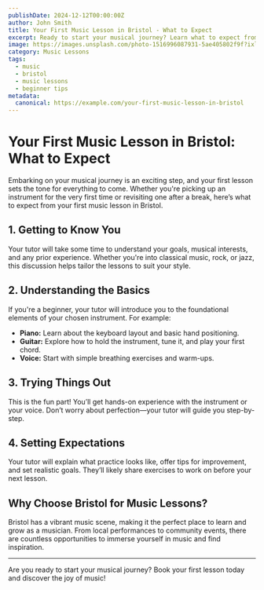```yaml
---
publishDate: 2024-12-12T00:00:00Z
author: John Smith
title: Your First Music Lesson in Bristol - What to Expect
excerpt: Ready to start your musical journey? Learn what to expect from your first music lesson in Bristol, from getting to know your tutor to setting goals.
image: https://images.unsplash.com/photo-1516996087931-5ae405802f9f?ixlib=rb-4.0.3&ixid=M3wxMjA3fDB8MHxwaG90by1wYWdlfHx8fGVufDB8fHx8fA%3D%3D&auto=format&fit=crop&w=2070&q=80
category: Music Lessons
tags:
  - music
  - bristol
  - music lessons
  - beginner tips
metadata:
  canonical: https://example.com/your-first-music-lesson-in-bristol
---
```


# Your First Music Lesson in Bristol: What to Expect

Embarking on your musical journey is an exciting step, and your first lesson sets the tone for everything to come. Whether you're picking up an instrument for the very first time or revisiting one after a break, here’s what to expect from your first music lesson in Bristol.

## 1. Getting to Know You

Your tutor will take some time to understand your goals, musical interests, and any prior experience. Whether you're into classical music, rock, or jazz, this discussion helps tailor the lessons to suit your style.

## 2. Understanding the Basics

If you're a beginner, your tutor will introduce you to the foundational elements of your chosen instrument. For example:

- **Piano:** Learn about the keyboard layout and basic hand positioning.
- **Guitar:** Explore how to hold the instrument, tune it, and play your first chord.
- **Voice:** Start with simple breathing exercises and warm-ups.

## 3. Trying Things Out

This is the fun part! You’ll get hands-on experience with the instrument or your voice. Don’t worry about perfection—your tutor will guide you step-by-step.

## 4. Setting Expectations

Your tutor will explain what practice looks like, offer tips for improvement, and set realistic goals. They’ll likely share exercises to work on before your next lesson.

## Why Choose Bristol for Music Lessons?

Bristol has a vibrant music scene, making it the perfect place to learn and grow as a musician. From local performances to community events, there are countless opportunities to immerse yourself in music and find inspiration.

---

Are you ready to start your musical journey? Book your first lesson today and discover the joy of music!
